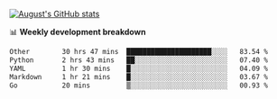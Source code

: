 
[![August's GitHub stats](https://github-readme-stats.vercel.app/api?username=zou-weidong&show_icons=true&theme=radical)](https://github.com/zou-weidong)


📊 **Weekly development breakdown**
<!--START_SECTION:waka-->

```txt
Other        30 hrs 47 mins  █████████████████████░░░░   83.54 %
Python       2 hrs 43 mins   ██░░░░░░░░░░░░░░░░░░░░░░░   07.40 %
YAML         1 hr 30 mins    █░░░░░░░░░░░░░░░░░░░░░░░░   04.09 %
Markdown     1 hr 21 mins    █░░░░░░░░░░░░░░░░░░░░░░░░   03.67 %
Go           20 mins         ▒░░░░░░░░░░░░░░░░░░░░░░░░   00.93 %
```

<!--END_SECTION:waka-->
